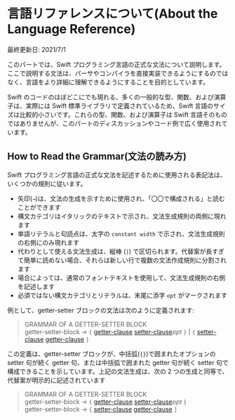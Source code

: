 # 言語リファレンスについて\(About the Language Reference\)

最終更新日: 2021/7/1

このパートでは、Swift プログラミング言語の正式な文法について説明します。ここで説明する文法は、パーサやコンパイラを直接実装できるようにするのではなく、言語をより詳細に理解できるようにすることを目的としています。

Swift のコードのほぼどこにでも現れる、多くの一般的な型、関数、および演算子は、実際には Swift 標準ライブラリで定義されているため、Swift 言語のサイズは比較的小さいです。これらの型、関数、および演算子は Swift 言語そのものではありませんが、このパートのディスカッションやコード例で広く使用されています。

## How to Read the Grammar\(文法の読み方\)

Swift プログラミング言語の正式な文法を記述するために使用される表記法は、いくつかの規則に従います。

* 矢印\(`→`\)は、文法の生成を示すために使用され、「〇〇で構成される」と読むことができます
* 構文カテゴリはイタリックのテキストで示され、文法生成規則の両側に現れます
* 単語リテラルと句読点は、太字の `constant width` で示され、文法生成規則の右側にのみ現れます
* 代わりとして使える文法生成は、縦棒 \(`|`\) で区切られます。代替案が長すぎて簡単に読めない場合、それらは新しい行で複数の文法作成規則に分割されます
* 場合によっては、通常のフォントテキストを使用して、文法生成規則の右側を記述します
* 必須ではない構文カテゴリとリテラルは、末尾に添字 `opt` がマークされます

例として、getter-setter ブロックの文法は次のように定義されます:

> GRAMMAR OF A GETTER-SETTER BLOCK  
> getter-setter-block → `{` [getter-clause](https://docs.swift.org/swift-book/ReferenceManual/Declarations.html#grammar_getter-clause) [setter-clause](https://docs.swift.org/swift-book/ReferenceManual/Declarations.html#grammar_setter-clause)_opt_ `}` \| `{` [setter-clause](https://docs.swift.org/swift-book/ReferenceManual/Declarations.html#grammar_setter-clause) [getter-clause](https://docs.swift.org/swift-book/ReferenceManual/Declarations.html#grammar_getter-clause) `}`

この定義は、getter-setter ブロックが、中括弧\(`{}`\)で囲まれたオプションの setter 句が続く getter 句、または中括弧で囲まれた getter 句が続く setter 句で構成できることを示しています。上記の文法生成は、次の 2 つの生成と同等で、代替案が明示的に記述されています

> GRAMMAR OF A GETTER-SETTER BLOCK  
> getter-setter-block → `{` [getter-clause](https://docs.swift.org/swift-book/ReferenceManual/Declarations.html#grammar_getter-clause) [setter-clause](https://docs.swift.org/swift-book/ReferenceManual/Declarations.html#grammar_setter-clause)_opt_ `}`  
> getter-setter-block → `{` [setter-clause](https://docs.swift.org/swift-book/ReferenceManual/Declarations.html#grammar_setter-clause) [getter-clause](https://docs.swift.org/swift-book/ReferenceManual/Declarations.html#grammar_getter-clause) `}`

